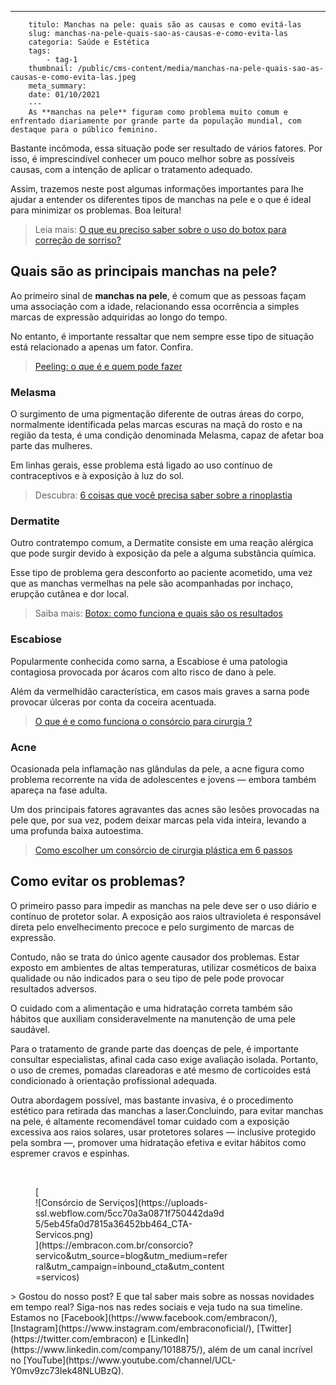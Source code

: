 ---
        titulo: Manchas na pele: quais são as causas e como evitá-las
        slug: manchas-na-pele-quais-sao-as-causas-e-como-evita-las
        categoria: Saúde e Estética
        tags:
            - tag-1
        thumbnail: /public/cms-content/media/manchas-na-pele-quais-sao-as-causas-e-como-evita-las.jpeg
        meta_summary: 
        date: 01/10/2021
        ---
        As **manchas na pele** figuram como problema muito comum e enfrentado diariamente por grande parte da população mundial, com destaque para o público feminino.

Bastante incômoda, essa situação pode ser resultado de vários fatores. Por isso, é imprescindível conhecer um pouco melhor sobre as possíveis causas, com a intenção de aplicar o tratamento adequado.

Assim, trazemos neste post algumas informações importantes para lhe ajudar a entender os diferentes tipos de manchas na pele e o que é ideal para minimizar os problemas. Boa leitura!

> Leia mais: [O que eu preciso saber sobre o uso do botox para correção de sorriso?](https://www.embracon.com.br/blog/o-que-eu-preciso-saber-sobre-o-uso-do-botox-para-correcao-de-sorriso)

Quais são as principais manchas na pele?
----------------------------------------

Ao primeiro sinal de **manchas na pele**, é comum que as pessoas façam uma associação com a idade, relacionando essa ocorrência a simples marcas de expressão adquiridas ao longo do tempo.

No entanto, é importante ressaltar que nem sempre esse tipo de situação está relacionado a apenas um fator. Confira.

> [Peeling: o que é e quem pode fazer](https://www.embracon.com.br/blog/peeling-o-que-e-e-quem-pode-fazer)

### Melasma

O surgimento de uma pigmentação diferente de outras áreas do corpo, normalmente identificada pelas marcas escuras na maçã do rosto e na região da testa, é uma condição denominada Melasma, capaz de afetar boa parte das mulheres.

Em linhas gerais, esse problema está ligado ao uso contínuo de contraceptivos e à exposição à luz do sol.

> Descubra: [6 coisas que você precisa saber sobre a rinoplastia](https://www.embracon.com.br/blog/6-coisas-sobre-a-rinoplastia)

### Dermatite

Outro contratempo comum, a Dermatite consiste em uma reação alérgica que pode surgir devido à exposição da pele a alguma substância química.

Esse tipo de problema gera desconforto ao paciente acometido, uma vez que as manchas vermelhas na pele são acompanhadas por inchaço, erupção cutânea e dor local.

> Saiba mais: [Botox: como funciona e quais são os resultados](https://www.embracon.com.br/blog/botox-como-funciona-e-quais-sao-os-resultados)

### Escabiose

Popularmente conhecida como sarna, a Escabiose é uma patologia contagiosa provocada por ácaros com alto risco de dano à pele.

Além da vermelhidão característica, em casos mais graves a sarna pode provocar úlceras por conta da coceira acentuada.

> [O que é e como funciona o consórcio para cirurgia ?](https://www.embracon.com.br/blog/o-que-e-e-como-funciona-o-consorcio-para-cirurgia)

### Acne

Ocasionada pela inflamação nas glândulas da pele, a acne figura como problema recorrente na vida de adolescentes e jovens — embora também apareça na fase adulta.

Um dos principais fatores agravantes das acnes são lesões provocadas na pele que, por sua vez, podem deixar marcas pela vida inteira, levando a uma profunda baixa autoestima.

> [Como escolher um consórcio de cirurgia plástica em 6 passos](https://www.embracon.com.br/blog/como-escolher-um-consorcio-de-cirurgia-plastica-em-6-passos)

Como evitar os problemas?
-------------------------

O primeiro passo para impedir as manchas na pele deve ser o uso diário e contínuo de protetor solar. A exposição aos raios ultravioleta é responsável direta pelo envelhecimento precoce e pelo surgimento de marcas de expressão.

Contudo, não se trata do único agente causador dos problemas. Estar exposto em ambientes de altas temperaturas, utilizar cosméticos de baixa qualidade ou não indicados para o seu tipo de pele pode provocar resultados adversos.

O cuidado com a alimentação e uma hidratação correta também são hábitos que auxiliam consideravelmente na manutenção de uma pele saudável.

Para o tratamento de grande parte das doenças de pele, é importante consultar especialistas, afinal cada caso exige avaliação isolada. Portanto, o uso de cremes, pomadas clareadoras e até mesmo de corticoides está condicionado à orientação profissional adequada.

Outra abordagem possível, mas bastante invasiva, é o procedimento estético para retirada das manchas a laser.Concluindo, para evitar manchas na pele, é altamente recomendável tomar cuidado com a exposição excessiva aos raios solares, usar protetores solares — inclusive protegido pela sombra —, promover uma hidratação efetiva e evitar hábitos como espremer cravos e espinhas.

‍

<figure class="w-richtext-figure-type-image w-richtext-align-center" style="max-width:310px">[<div>![Consórcio de Serviços](https://uploads-ssl.webflow.com/5cc70a3a0871f750442da9d5/5eb45fa0d7815a36452bb464_CTA-Servicos.png)</div>](https://embracon.com.br/consorcio?servico&utm_source=blog&utm_medium=referral&utm_campaign=inbound_cta&utm_content=servicos)</figure>> Gostou do nosso post? E que tal saber mais sobre as nossas novidades em tempo real? Siga-nos nas redes sociais e veja tudo na sua timeline. Estamos no [Facebook](https://www.facebook.com/embracon/), [Instagram](https://www.instagram.com/embraconoficial/), [Twitter](https://twitter.com/embracon) e [LinkedIn](https://www.linkedin.com/company/1018875/), além de um canal incrível no [YouTube](https://www.youtube.com/channel/UCL-Y0mv9zc73Iek48NLUBzQ).
        